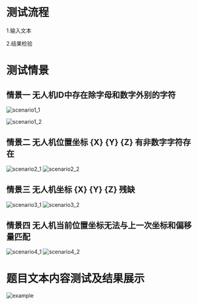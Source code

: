 # 测试流程
 1.输入文本
 
 2.结果检验

# 测试情景
## 情景一  无人机ID中存在除字母和数字外别的字符

![scenario1_1](img/scenario1_1.png)

![scenario1_2](img/scenario1_2.png)

## 情景二  无人机位置坐标 {X} {Y} {Z} 有非数字字符存在

![scenario2_1](img/scenario2_1.png)
![scenario2_2](img/scenario2_2.png)

## 情景三 无人机坐标 {X} {Y} {Z} 残缺

![scenario3_1](img/scenario3_1.png)
![scenario3_2](img/scenario3_2.png)

## 情景四 无人机当前位置坐标无法与上一次坐标和偏移量匹配

![scenario4_1](img/scenario4_1.png)
![scenario4_2](img/scenario4_2.png)

# 题目文本内容测试及结果展示

![example](img/exam.png)
